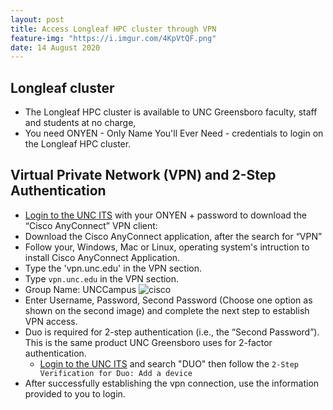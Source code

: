 ```yaml
---
layout: post
title: Access Longleaf HPC cluster through VPN 
feature-img: "https://i.imgur.com/4KpVtQF.png"
date: 14 August 2020
---
```


## Longleaf cluster
* The Longleaf HPC cluster is available to UNC Greensboro faculty, staff and students at no charge,
* You need ONYEN - Only Name You'll Ever Need - credentials to login on the Longleaf HPC cluster.


## Virtual Private Network (VPN) and 2-Step Authentication
* [Login to the UNC ITS](https://help.unc.edu/sp) with your ONYEN + password to download the “Cisco AnyConnect” VPN client:
* Download the Cisco AnyConnect application, after the search for “VPN”
* Follow your, Windows, Mac or Linux, operating system's intruction to install Cisco AnyConnect Application. 
* Type the 'vpn.unc.edu' in the VPN section.
* Type `vpn.unc.edu` in the VPN section.
* Group Name: UNCCampus
![cisco](https://i.imgur.com/xlblHLc.png)
* Enter Username, Password, Second Password (Choose one option as shown on the second image) and complete the next step  to establish VPN access.
* Duo is required for 2-step authentication (i.e., the “Second Password”). This is the same product UNC Greensboro uses for 2-factor authentication.
  * [Login to the UNC ITS](https://help.unc.edu/sp) and search "DUO" then follow the `2-Step Verification for Duo: Add a device` 
* After successfully establishing the vpn connection, use the information provided to you to login.





